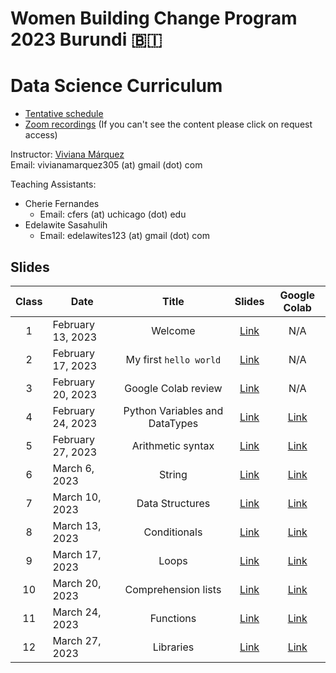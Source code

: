 # Women Building Change Program 2023 Burundi 🇧🇮
# Data Science Curriculum

- [Tentative schedule](https://docs.google.com/spreadsheets/d/1dFjTYSxrviJ2crVNM-oLtn4QnQ-rLmmrOq9bBgPa-8s/edit?usp=sharing)
- [Zoom recordings](https://docs.google.com/spreadsheets/d/1TOUg_nIrYOLaTPxg-YdZre_awuy5s8XNUCNxhHEfG1M/edit#gid=0) (If you can't see the content please click on request access)

Instructor: [Viviana Márquez](https://www.linkedin.com/in/vivianamarquez/)<br>
Email: vivianamarquez305 (at) gmail (dot) com

Teaching Assistants:
- Cherie Fernandes
    - Email: cfers (at) uchicago (dot) edu
- Edelawite Sasahulih
    - Email: edelawites123 (at) gmail (dot) com


## Slides 

| **Class** | **Date**          |        **Title**       | **Slides** | **Google Colab** |
|:---------:|-------------------|:----------------------:|:----------:|:--------------:|
|     1     | February 13, 2023  | Welcome                |    [Link](Class%2001%20-%20Welcome/class01_welcome.ipynb)    |     N/A     |
|     2     | February 17, 2023 | My first `hello world` |    [Link](Class%2002%20-%20My%20first%20Hello%20World/class02_helloworld.ipynb)    |          N/A     |
|     3     | February 20, 2023 | Google Colab review |    [Link](Class%2003%20-%20Variables%20and%20Datatypes/class03_variables_datatypes.ipynb)    |     N/A     |
|     4     | February 24, 2023 | Python Variables and DataTypes |    [Link](Class%2004%20-%20Variables%20and%20Datatypes%20Part%202/class04_variables_datatypes.ipynb)    |     [Link](https://colab.research.google.com/drive/1VGBPwvp0MiCbfr0KEtMhiT6T-V1r9N0-?usp=sharing)     |
|     5     | February 27, 2023 | Arithmetic syntax |    [Link](Class%2005%20-%20Arithmetic%20syntax/class05_arithmetic_syntax.ipynb)    |     [Link](https://colab.research.google.com/drive/1twEg1b0xMa1SFFwo_lWmS8TcGoSn-Nqf?usp=sharing)     |
|     6     | March 6, 2023 | String |    [Link](Class%2006%20-%20Strings/class06_strings.ipynb)    |     [Link]()     |
|     7     | March 10, 2023 | Data Structures |    [Link](Class%2007%20-%20Lists/class07_lists.ipynb)    |     [Link](https://colab.research.google.com/drive/1CumspJmWjOCdsHVxhPaRKMLccCUgTzSX?usp=sharing)     |
|     8     | March 13, 2023 | Conditionals |    [Link](Class%2008%20-%20Conditionals/class08_conditionals.ipynb)    |     [Link](https://colab.research.google.com/drive/19NpF7VTFUE-XPn1e6j7sVpoUX8xxNZvV?usp=sharing)     |
|     9     | March 17, 2023 | Loops |    [Link](Class%2009%20-%20Loops/class09_loops.ipynb)    |     [Link](https://colab.research.google.com/drive/1zSI9jQI2KNAmXTXSZGQJxDb9s4Mvr7Bz?usp=sharing)     |
|     10     | March 20, 2023 | Comprehension lists |    [Link](Class%2010%20-%20Comprehension%20List/class10_comprehension_list.ipynb)    |     [Link](https://colab.research.google.com/drive/1O_Lq4oeoe008cY8z_h0BeWCw8Q-hwDMZ?usp=sharing)     |
|     11     | March 24, 2023 | Functions |    [Link](Class%2011%20-%20Functions/class11_functions.ipynb)    |     [Link](https://colab.research.google.com/drive/1qtNACqDw4hLQrXG-1V_cCwxUxi8Tuasv?usp=sharing)     |
|     12     | March 27, 2023 | Libraries |    [Link](Class%2012%20-%20Libraries/class12_libraries.ipynb)    |     [Link](https://colab.research.google.com/drive/1H1uFlh8kc_9Nen_qiwqnv-WURkaFLQUg?usp=sharing)     |


